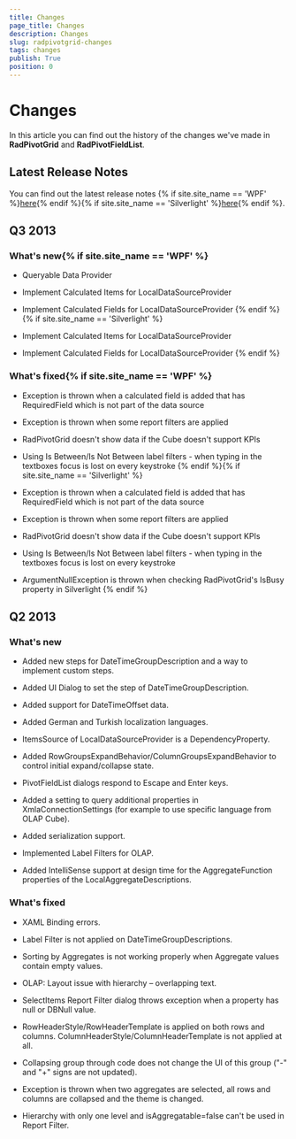 ```yaml
---
title: Changes
page_title: Changes
description: Changes
slug: radpivotgrid-changes
tags: changes
publish: True
position: 0
---
```


# Changes



In this article you can find out the history of the changes we've made in __RadPivotGrid__ and __RadPivotFieldList__.
            

## Latest Release Notes

You can find out the latest release notes
                    {% if site.site_name == 'WPF' %}[here](http://www.telerik.com/products/wpf/whats-new/release-history.aspx){% endif %}{% if site.site_name == 'Silverlight' %}[here](http://www.telerik.com/products/silverlight/whats-new/release-history.aspx){% endif %}.
                

## Q3 2013

### What's new{% if site.site_name == 'WPF' %}

* Queryable Data Provider
                                    

* Implement Calculated Items for LocalDataSourceProvider
                                    

* Implement Calculated Fields for LocalDataSourceProvider
                                    {% endif %}{% if site.site_name == 'Silverlight' %}

* Implement Calculated Items for LocalDataSourceProvider
                                    

* Implement Calculated Fields for LocalDataSourceProvider
                                    {% endif %}

### What's fixed{% if site.site_name == 'WPF' %}

* Exception is thrown when a calculated field is added that has RequiredField which is not part of the data source
                                    

* Exception is thrown when some report filters are applied
                                    

* RadPivotGrid doesn't show data if the Cube doesn't support KPIs
                                    

* Using Is Between/Is Not Between label filters - when typing in the textboxes focus is lost on every keystroke
                                    {% endif %}{% if site.site_name == 'Silverlight' %}

* Exception is thrown when a calculated field is added that has RequiredField which is not part of the data source
                                    

* Exception is thrown when some report filters are applied
                                    

* RadPivotGrid doesn't show data if the Cube doesn't support KPIs
                                    

* Using Is Between/Is Not Between label filters - when typing in the textboxes focus is lost on every keystroke
                                    

* ArgumentNullException is thrown when checking RadPivotGrid's IsBusy property in Silverlight
                                    {% endif %}

## Q2 2013

### What's new

* Added new steps for DateTimeGroupDescription and a way to implement custom steps.
                                

* Added UI Dialog to set the step of DateTimeGroupDescription.
                                

* Added support for DateTimeOffset data.
                                

* Added German and Turkish localization languages.
                                

* ItemsSource of LocalDataSourceProvider is a DependencyProperty.
                                

* Added RowGroupsExpandBehavior/ColumnGroupsExpandBehavior to control initial expand/collapse state.
                                

* PivotFieldList dialogs respond to Escape and Enter keys.
                                

* Added a setting to query additional properties in XmlaConnectionSettings (for example to use specific language from OLAP Cube).
                                

* Added serialization support.
                                

* Implemented Label Filters for OLAP.
                                

* Added IntelliSense support at design time for the AggregateFunction properties of the LocalAggregateDescriptions.
                                

### What's fixed

* XAML Binding errors.
                                

* Label Filter is not applied on DateTimeGroupDescriptions.
                                

* Sorting by Aggregates is not working properly when Aggregate values contain empty values.
                                

* OLAP: Layout issue with hierarchy – overlapping text.
                                

* SelectItems Report Filter dialog throws exception when a property has null or DBNull value.
                                

* RowHeaderStyle/RowHeaderTemplate is applied on both rows and columns. ColumnHeaderStyle/ColumnHeaderTemplate is not applied at all.
                                

* Collapsing group through code does not change the UI of this group ("-" and "+" signs are not updated).
                                

* Exception is thrown when two aggregates are selected, all rows and columns are collapsed and the theme is changed.
                                

* Hierarchy with only one level and isAggregatable=false can't be used in Report Filter.
                                

